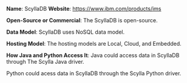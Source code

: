 **Name**: ScyllaDB
**Website**: https://www.ibm.com/products/ims

**Open-Source or Commercial**:
The ScyllaDB is open-source.

**Data Model**:  ScyllaDB uses NoSQL data model.

**Hosting Model**: The hosting models are Local, Cloud, and Embedded.

**How Java and Python Access It**:
Java could access data in ScyllaDB through The Scylla Java driver.

Python could acess data in ScyllaDB through the Scylla Python driver.
